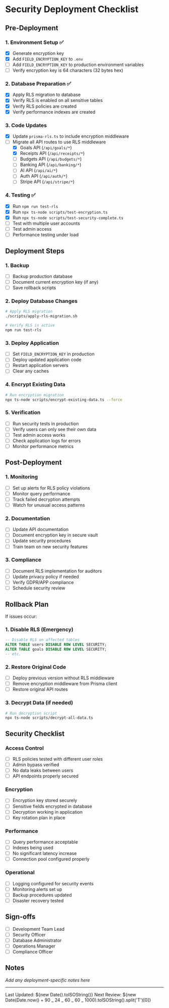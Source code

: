 # Security Deployment Checklist

## Pre-Deployment

### 1. Environment Setup ✅

- [x] Generate encryption key
- [x] Add `FIELD_ENCRYPTION_KEY` to `.env`
- [ ] Add `FIELD_ENCRYPTION_KEY` to production environment variables
- [ ] Verify encryption key is 64 characters (32 bytes hex)

### 2. Database Preparation ✅

- [x] Apply RLS migration to database
- [x] Verify RLS is enabled on all sensitive tables
- [x] Verify RLS policies are created
- [x] Verify performance indexes are created

### 3. Code Updates

- [x] Update `prisma-rls.ts` to include encryption middleware
- [ ] Migrate all API routes to use RLS middleware
  - [x] Goals API (`/api/goals/*`)
  - [x] Receipts API (`/api/receipts/*`)
  - [ ] Budgets API (`/api/budgets/*`)
  - [ ] Banking API (`/api/banking/*`)
  - [ ] AI API (`/api/ai/*`)
  - [ ] Auth API (`/api/auth/*`)
  - [ ] Stripe API (`/api/stripe/*`)

### 4. Testing ✅

- [x] Run `npm run test-rls`
- [x] Run `npx ts-node scripts/test-encryption.ts`
- [x] Run `npx ts-node scripts/test-security-complete.ts`
- [ ] Test with multiple user accounts
- [ ] Test admin access
- [ ] Performance testing under load

## Deployment Steps

### 1. Backup

- [ ] Backup production database
- [ ] Document current encryption key (if any)
- [ ] Save rollback scripts

### 2. Deploy Database Changes

```bash
# Apply RLS migration
./scripts/apply-rls-migration.sh

# Verify RLS is active
npm run test-rls
```

### 3. Deploy Application

- [ ] Set `FIELD_ENCRYPTION_KEY` in production
- [ ] Deploy updated application code
- [ ] Restart application servers
- [ ] Clear any caches

### 4. Encrypt Existing Data

```bash
# Run encryption migration
npx ts-node scripts/encrypt-existing-data.ts --force
```

### 5. Verification

- [ ] Run security tests in production
- [ ] Verify users can only see their own data
- [ ] Test admin access works
- [ ] Check application logs for errors
- [ ] Monitor performance metrics

## Post-Deployment

### 1. Monitoring

- [ ] Set up alerts for RLS policy violations
- [ ] Monitor query performance
- [ ] Track failed decryption attempts
- [ ] Watch for unusual access patterns

### 2. Documentation

- [ ] Update API documentation
- [ ] Document encryption key in secure vault
- [ ] Update security procedures
- [ ] Train team on new security features

### 3. Compliance

- [ ] Document RLS implementation for auditors
- [ ] Update privacy policy if needed
- [ ] Verify GDPR/APP compliance
- [ ] Schedule security review

## Rollback Plan

If issues occur:

### 1. Disable RLS (Emergency)

```sql
-- Disable RLS on affected tables
ALTER TABLE users DISABLE ROW LEVEL SECURITY;
ALTER TABLE goals DISABLE ROW LEVEL SECURITY;
-- etc.
```

### 2. Restore Original Code

- [ ] Deploy previous version without RLS middleware
- [ ] Remove encryption middleware from Prisma client
- [ ] Restore original API routes

### 3. Decrypt Data (if needed)

```bash
# Run decryption script
npx ts-node scripts/decrypt-all-data.ts
```

## Security Checklist

### Access Control

- [ ] RLS policies tested with different user roles
- [ ] Admin bypass verified
- [ ] No data leaks between users
- [ ] API endpoints properly secured

### Encryption

- [ ] Encryption key stored securely
- [ ] Sensitive fields encrypted in database
- [ ] Decryption working in application
- [ ] Key rotation plan in place

### Performance

- [ ] Query performance acceptable
- [ ] Indexes being used
- [ ] No significant latency increase
- [ ] Connection pool configured properly

### Operational

- [ ] Logging configured for security events
- [ ] Monitoring alerts set up
- [ ] Backup procedures updated
- [ ] Disaster recovery tested

## Sign-offs

- [ ] Development Team Lead
- [ ] Security Officer
- [ ] Database Administrator
- [ ] Operations Manager
- [ ] Compliance Officer

## Notes

_Add any deployment-specific notes here_

---

Last Updated: ${new Date().toISOString()} Next Review: ${new Date(Date.now() +
90 _ 24 _ 60 _ 60 _ 1000).toISOString().split('T')[0]}
